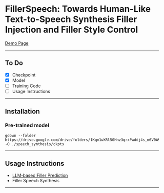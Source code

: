 # FillerSpeech: Towards Human-Like Text-to-Speech Synthesis Filler Injection and Filler Style Control

[Demo Page](https://fillerspeech.github.io/main/)



---

## To Do

- [x] Checkpoint
- [X] Model
- [ ] Training Code
- [ ] Usage Instructions

---

## Installation


### Pre-trained model
~~~
gdown --folder https://drive.google.com/drive/folders/1Kqm1wXRl50Hnz3qrxPwddj4s_n6V0A9m -O ./speech_synthesis/ckpts

~~~
---

## Usage Instructions

- [LLM-based Filler Prediction](https://github.com/FillerSpeech/main/tree/main/filler_prediction)
- Filler Speech Synthesis
---

